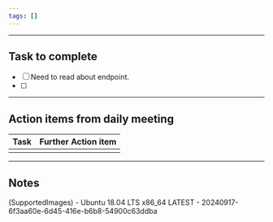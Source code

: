 ```yaml
---
tags: []
---
```

--------
## Task to complete

- [ ] Need to read about endpoint.
- [ ]  

-----
##  Action items from daily meeting

| Task | Further Action item |
| ---- | ------------------- |
|      |                     |


----

## Notes

(SupportedImages) - Ubuntu 18.04 LTS x86_64 LATEST - 20240917-6f3aa60e-6d45-416e-b6b8-54900c63ddba








